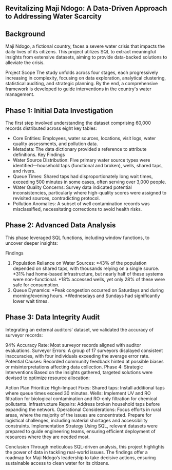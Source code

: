 
## Revitalizing Maji Ndogo: A Data-Driven Approach to Addressing Water Scarcity

## Background
Maji Ndogo, a fictional country, faces a severe water crisis that impacts the daily lives of its citizens. This project utilizes SQL to extract meaningful insights from extensive datasets, aiming to provide data-backed solutions to alleviate the crisis.

Project Scope
The study unfolds across four stages, each progressively increasing in complexity, focusing on data exploration, analytical clustering, statistical auditing, and strategic planning. By the end, a comprehensive framework is developed to guide interventions in the country's water management.

## Phase 1: Initial Data Investigation
The first step involved understanding the dataset comprising 60,000 records distributed across eight key tables:

- Core Entities: Employees, water sources, locations, visit logs, water quality assessments, and pollution data.
- Metadata: The data dictionary provided a reference to attribute definitions.
Key Findings
- Water Source Distribution: Five primary water source types were identified—household taps (functional and broken), wells, shared taps, and rivers.
- Queue Times: Shared taps had disproportionately long wait times, exceeding 500 minutes in some cases, often serving over 3,000 people.
- Water Quality Concerns: Survey data indicated potential inconsistencies, particularly where high-quality scores were assigned to revisited sources, contradicting protocol.
- Pollution Anomalies: A subset of well contamination records was misclassified, necessitating corrections to avoid health risks.
  
## Phase 2: Advanced Data Analysis
This phase leveraged SQL functions, including window functions, to uncover deeper insights:

Findings
1. Population Reliance on Water Sources:
*43% of the population depended on shared taps, with thousands relying on a single source.
*31% had home-based infrastructure, but nearly half of these systems were non-functional.
*18% accessed wells, yet only 28% of these were safe for consumption.
2. Queue Dynamics:
*Peak congestion occurred on Saturdays and during morning/evening hours.
*Wednesdays and Sundays had significantly lower wait times.

## Phase 3: Data Integrity Audit
Integrating an external auditors’ dataset, we validated the accuracy of surveyor records:

94% Accuracy Rate: Most surveyor records aligned with auditor evaluations.
Surveyor Errors: A group of 17 surveyors displayed consistent inaccuracies, with four individuals exceeding the average error rate.
Potential Causes: Recorded community feedback hinted at possible biases or misinterpretations affecting data collection.
Phase 4: Strategic Interventions
Based on the insights gathered, targeted solutions were devised to optimize resource allocation:

Action Plan
Prioritize High-Impact Fixes:
Shared taps: Install additional taps where queue times exceed 30 minutes.
Wells: Implement UV and RO filtration for biological contamination and RO-only filtration for chemical pollutants.
Infrastructure Repairs: Address broken household taps before expanding the network.
Operational Considerations:
Focus efforts in rural areas, where the majority of the issues are concentrated.
Prepare for logistical challenges, including material shortages and accessibility constraints.
Implementation Strategy
Using SQL, relevant datasets were prepared to guide engineering teams, ensuring efficient deployment of resources where they are needed most.

Conclusion
Through meticulous SQL-driven analysis, this project highlights the power of data in tackling real-world issues. The findings offer a roadmap for Maji Ndogo’s leadership to take decisive actions, ensuring sustainable access to clean water for its citizens.

